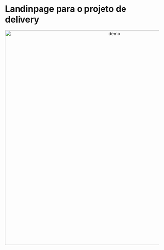 # Landinpage para o projeto de delivery

<div align="center">
  <img align="center" src="https://raw.githubusercontent.com/Marlon-Paulo-da-Silva/restaurante-delivery-frontend/main/images/sitedelivery.png" alt="demo" height="700">
  </div>